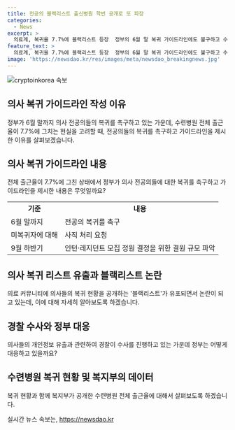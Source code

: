 ```yaml
---
title: 전공의 블랙리스트 출신병원 학번 공개로 또 파장
categories:
  - News
excerpt: >
  의료계, 복귀율 7.7%에 블랙리스트 등장  정부의 6월 말 복귀 가이드라인에도 불구하고 수련병원 전공의 출근율은 7.7%에 그쳤다. 전공의의 이탈과 복귀 현황을 공개한 블랙리스트가 논란이 되고 있으며, 정부는 복귀 유도에 대한 요청과 함께 사직 처리를 검토 중이다. 수사를 통해 전공의의 개인정보를 공개한 사례도 확인되고 있다. 각 수련병원은 9월 하반기 모집을 위해 사직과 복귀 전공의를 파악하고, 복지부는 복귀·사직  전공의를 구분하여 처리할 계획이다.
feature_text: >
  의료계, 복귀율 7.7%에 블랙리스트 등장  정부의 6월 말 복귀 가이드라인에도 불구하고 수련병원 전공의 출근율은 7.7%에 그쳤다. 전공의의 이탈과 복귀 현황을 공개한 블랙리스트가 논란이 되고 있으며, 정부는 복귀 유도에 대한 요청과 함께 사직 처리를 검토 중이다. 수사를 통해 전공의의 개인정보를 공개한 사례도 확인되고 있다. 각 수련병원은 9월 하반기 모집을 위해 사직과 복귀 전공의를 파악하고, 복지부는 복귀·사직  전공의를 구분하여 처리할 계획이다.
image: 'https://newsdao.kr/res/images/meta/newsdao_breakingnews.jpg'
---
```


<p><img src="https://newsdao.kr/res/images/meta/newsdao_breakingnews.jpg" alt="cryptoinkorea 속보" /></p>

<h2 data-ke-size="size26">의사 복귀 가이드라인 작성 이유</h2>

<p data-ke-size="size16">정부가 6월 말까지 의사 전공의들의 복귀를 촉구하고 있는 가운데, 수련병원 전체 출근율이 7.7%에 그치는 현실을 고려할 때, 전공의들의 복귀를 촉구하고 가이드라인을 제시한 이유를 살펴보겠습니다.</p>

<h2 data-ke-size="size26">의사 복귀 가이드라인 내용</h2>

<p data-ke-size="size16">전체 출근율이 7.7%에 그친 상태에서 정부가 의사 전공의들에 대한 복귀를 촉구하고 가이드라인을 제시한 내용은 무엇일까요?</p>

<table>
    <tr>
        <td style="text-align: center; height: 17px;"><b>기준</b></td>
        <td style="text-align: center; height: 17px;"><b>내용</b></td>
    </tr>
    <tr>
        <td style="text-align: left; height: 17px;">6월 말까지</td>
        <td style="text-align: left; height: 17px;">전공의 복귀를 촉구</td>
    </tr>
    <tr>
        <td style="text-align: left; height: 17px;">미복귀자에 대해</td>
        <td style="text-align: left; height: 17px;">사직 처리 요청</td>
    </tr>
    <tr>
        <td style="text-align: left; height: 17px;">9월 하반기</td>
        <td style="text-align: left; height: 17px;">인턴·레지던트 모집 정원 결정을 위한 결원 규모 파악</td>
    </tr>
</table>

<h2 data-ke-size="size26">의사 복귀 리스트 유출과 블랙리스트 논란</h2>

<p data-ke-size="size16">의료 커뮤니티에 의사들의 복귀 현황을 공개하는 '블랙리스트'가 유포되면서 논란이 되고 있는데, 이에 대해 자세히 알아보도록 하겠습니다.</p>

<h2 data-ke-size="size26">경찰 수사와 정부 대응</h2>

<p data-ke-size="size16">의사들의 개인정보 유출과 관련하여 경찰이 수사를 진행하고 있는 가운데 정부는 어떻게 대응하고 있을까요?</p>

<h2 data-ke-size="size26">수련병원 복귀 현황 및 복지부의 데이터</h2>

<p data-ke-size="size16">복귀 현황과 함께 복지부가 공개한 수련병원 전체 출근율에 대해서 살펴보도록 하겠습니다.</p>
실시간 뉴스 속보는, <a href="https://newsdao.kr" rel="dofollow">https://newsdao.kr</a>


